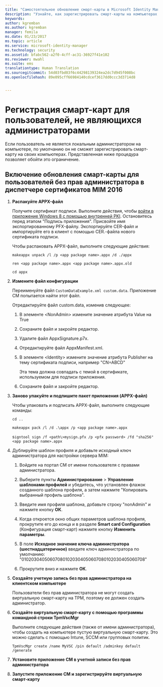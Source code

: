 ```yaml
---
title: "Самостоятельное обновление смарт-карты в Microsoft Identity Manager без прав администратора | Документация Майкрософт"
description: "Узнайте, как зарегистрировать смарт-карты на компьютерах пользователей без прав администратора, чтобы они могли использовать диспетчер сертификатов."
keywords: 
author: kgremban
ms.author: kgremban
manager: femila
ms.date: 01/23/2017
ms.topic: article
ms.service: microsoft-identity-manager
ms.technology: security
ms.assetid: bfabc562-a2f0-4cff-ac31-36927f41e102
ms.reviewer: mwahl
ms.suite: ems
translationtype: Human Translation
ms.sourcegitcommit: 54d03fbd03f6c44298139324ea2dc7d945f008bc
ms.openlocfilehash: 89e095cff66984140cdcef3617dd0ccc3d3714d8


---
```


# <a name="enroll-smart-cards-for-non-administrators"></a>Регистрация смарт-карт для пользователей, не являющихся администраторами
Если пользователь не является локальным администратором на компьютере, по умолчанию он не сможет зарегистрировать смарт-карту на своих компьютерах. Представленная ниже процедура позволяет обойти это ограничение.

## <a name="enabling-smart-card-renewal-for-non-admins-in-mim-2016-certificate-manager"></a>Включение обновления смарт-карты для пользователей без прав администратора в диспетчере сертификатов MIM 2016

1.  **Распакуйте APPX-файл**

    Получите сертификат подписи. Выполните действия, чтобы [войти в приложение Windows 8 с помощью внутренней PKI](http://blogs.technet.com/b/deploymentguys/archive/2013/06/14/signing-windows-8-applications-using-an-internal-pki.aspx). Остановитесь перед этапом "Подпись приложения". Присвойте имя экспортированному PFX-файлу. Экспортируйте CER-файл и импортируйте его в клиент с помощью CER.-файла нового сертификата подписи.

    Чтобы распаковать APPX-файл, выполните следующие действия:

    `makeappx unpack /l /p <app package name>.appx /d ./appx`

    `ren <app package name>.appx <app package name>.appx.old`

    `cd appx`

2.  **Измените файл конфигурации**

    Переименуйте файл `CustomDataExample.xml custom.data`. Приложение CM попытается найти этот файл.

    Отредактируйте файл custom.data, изменив следующее:

    1.  В элементе &lt;NonAdmin&gt; измените значение атрибута Value на True

    2.  Сохраните файл и закройте редактор.

    3.  Удалите файл AppxSignature.p7x.

    4.  Отредактируйте файл AppxManifest.xml.

    5.  В элементе &lt;Identity&gt; измените значение атрибута Publisher на тему сертификата подписи, например "CN=ABCD"

        Эта тема должна совпадать с темой в сертификате, используемом для подписи приложения.

    6.  Сохраните файл и закройте редактор.

3.  **Заново упакуйте и подпишите пакет приложения (APPX-файл)**

    Чтобы упаковать и подписать APPX-файл, выполните следующие команды:

    `cd ..`

    `makeappx pack /l /d .\appx /p <app package name>.appx`

    s`igntool sign /f <path\>mysign.pfx /p <pfx password> /fd "sha256" <app package name>.appx`

4.  Дублируйте шаблон профиля и добавьте исходный ключ администратора для настройки сервера MIM:

    1.  Войдите на портал CM от имени пользователя с правами администратора.

    2.  Выберите пункты **Администрирование** &gt; **Управление шаблонами профилей** и убедитесь, что установлен флажок созданного шаблона профиля, а затем нажмите "Копировать выбранный профиль шаблона".

    3.  Введите имя профиля шаблона, добавьте строку "nonAdmin" и нажмите кнопку **ОК**.

    4.  Когда откроется окно общих параметров шаблона профиля, прокрутите его до конца и в разделе **Smart card Configuration** (Конфигурация смарт-карт) нажмите кнопку **Изменить параметры**.

    5.  В поле **Исходное значение ключа администратора (шестнадцатеричное)** введите ключ администратора по умолчанию: "010203040506070801020304050607080102030405060708"

    6.  Прокрутите вниз и нажмите **ОК**.

5.  **Создайте учетную запись без прав администратора на клиентском компьютере**

    Пользователи без прав администратора не могут создать виртуальную смарт-карту на TPM, поэтому ее должен создать администратор.

6.  **Создайте виртуальную смарт-карту с помощью программы командной строки TpmVscMgr**

    Выполните следующие действия (также от имени администратора), чтобы создать на компьютере пустую виртуальную смарт-карту. Это можно сделать с помощью Intune, SCCM или групповых политик.

    `TpmVscMgr create /name MyVSC /pin default /adminkey default /generate`

7.  **Установите приложение CM в учетной записи без прав администратора**

8.  **Запустите приложение CM и зарегистрируйте виртуальную смарт-карту**



<!--HONumber=Feb17_HO1-->


